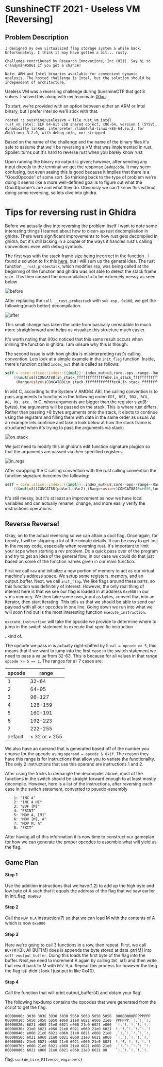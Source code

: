 # SunshineCTF 2021 - Useless VM [Reversing]

## Problem Description
```
I designed my own virtualized flag storage system a while back. Unfortunately, I think it may have gotten a bit... rusty.

Challenge contributed by Research Innovations, Inc (RII). Say hi to crandyman#5861 if you get a chance!

Note: ARM and Intel binaries available for convenient dynamic analysis. The hosted challenge is Intel, but the solution should be independent of architecture.
```
Useless VM was a reversing challenge during SunshineCTF that got 8 solves. I solved this along with my teammate [00xc](https://twitter.com/00xc1).

To start, we're provided with an option between either an ARM or Intel binary, but I prefer Intel so we'll stick with that.

```
rooted :: sunshine/uselessvm » file rust_vm_intel
rust_vm_intel: ELF 64-bit LSB shared object, x86-64, version 1 (SYSV), dynamically linked, interpreter /lib64/ld-linux-x86-64.so.2, for GNU/Linux 3.2.0, with debug_info, not stripped
```

Based on the name of the challenge and the name of the binary files it's safe to assume that we'll be reversing a VM that was implemented in rust. Spoiler: turns out it's hard to reverse rust when you barely know rust.

Upon running the binary no output is given; however, after sending any input directly to the terminal we get the response `BadOpcode`. It may seem confusing, but even seeing this is good because it implies that there is a "GoodOpcode" of some sort. So thinking back to the type of problem we're doing it seems like a more well-defined goal is to figure out what the GoodOpcode's are and what they do. Obviously we can't know this without doing some reversing, so lets dive into ghidra.

# Tips for reversing rust in Ghidra

Before we actually dive into reversing the problem itself I want to note some interesting things I learned about how to clean-up rust decompilation in ghidra. There were significant improvements to how rust gets decompiled in ghidra, but it's still lacking in a couple of the ways it handles rust's calling conventions even with debug symbols.

The first was with the stack frame size being incorrect in the function . I found *a* solution to fix this [here](https://daniao.ws/inctf-20/jazz), but I will sum up the general idea. The rust function `__rust_probestack`, which modifies rsp, was being called at the beginning of the function and ghidra was not able to detect the stack frame size. This then caused the decompilation to to be extremely messy as seen below

![before](Screenshots/before_change.png)

After replacing the `call __rust_probestack` with `sub esp, 0x100`, we get the following(much better) decompilation.

![after](Screenshots/after_change.png)

This small change has taken the code from basically unreadable to much more straighforward and helps us visualize this structure much easier.

It's worth noting that 00xc noticed that this same result occurs when inlining the function in ghidra. I am unsure why this is though.

The second issue is with how ghidra is misinterpreting rust's calling convention. Lets look at a simple example in the `init_flag` function. Inside, there's function called `index_mut` that is called as follows:

```rust
self = core::slice::index::{{impl}}::index_mut<u8,core--ops--range--Range<usize>>
    ((&mut[u8])CONCAT88(in_stack_fffffffffffffeb0,in_stack_fffffffffffffea8),
     (Range<usize>)CONCAT88(in_stack_fffffffffffffec0,in_stack_fffffffffffffeb8));
```

In x64 C, according to the System V AMD64 ABI, the calling convention is to pass arguments to functions in the following order: `RDI, RSI, RDX, RCX, R8, R9, etc.`. In C, when arguments are bigger than the register size(8-bytes), the arguments will be passed on the stack. This is where rust differs. Rather than passing >8 bytes arguments onto the stack, it elects to continue using the registers and filling them with data in the same order as usual. As an example lets continue and take a look below at how the stack frame is structured when it's trying to pass the arguments via stack:

![on_stack](Screenshots/on_stack.png)

We just need to modify this in ghidra's edit function signature plugion so that the arguments are passed via their specified registers.

![in_regs](Screenshots/in_regs.png)

After swapping the C calling convention with the rust calling convention the function signature becomes the following:

```rust
self = core::slice::index::{{impl}}::index_mut<u8,core--ops--range--Range<usize>>
    ((&mut[u8])CONCAT88(puVar1,uVar2),(Range<usize>)CONCAT88(0xe080,local_38));
```

It's still messy, but it's at least an improvement as now we have local variables and can actually rename, change, and more easily verify the instructions operations.

## Reverse Reverse!

Okay, on to the actual reversing so we can attain a cool flag. Once again, for brevity, I will be skipping a lot of the minute details. It can be easy to get lost in the messy code, especially when reversing rust. It's important to limit your scpe when starting a rev problem. Do a quick pass over of the program and try to get an idea of the general flow, in our case we could do that just based on some of the function names given in our main function.

First we call `new` and initialize a new portion of memory to act as our virtual machine's address space. We setup some registers, memory, and an output_buffer. Next, we call `init_flag`. We like flags around these parts, so this function was definitely of interest. However, the only real thing of interest here is that we see our flag is loaded in at address `0xe080` in our vm's memory. We then take some user_input as bytes, convert that into an iterator, then start iterating. This tells us that we should be able to send our payload with all our opcodes in one line. Going down we run into what we will soon find out is the most interesting function `execute_instruction`.

`execute_instruction` will take the opcode we provide to determine where to jump in the switch statement to execute that specific instruction

..kind of..

The opcode we pass in is actually right-shifted by 5 `val = opcode >> 5`, this means that if we want to jump into the first case in the switch statement we need to pass a value from 32-63. This is because for all values in that range `opcode >> 5 == 1`. The ranges for all 7 cases are:


|     opcode    |   range                       |
|---------------|-------------------------------|
|       1       |    32-64                      |
|       2       |    64-95                      |
|       3       |    96-127                     |
|       4       |    128-159                    |
|       5       |    160-191                    |
|       6       |    192-223                    |
|       7       |    222-255                    |
|    default    |    < 32 or > 255              |

We also have an operand that is generated based off of the number you choose for the opcode using `operand = opcode & 0x1f`. The reason they have this range is for instructions that allow you to variate the functionality. The only 2 instructions that use this operand are instructions 1 and 2.

After using the tricks to demangle the decompiler above, most of the functions in the switch should be straight forward enough to at least mostly decompile. However, here is a list of the instructions, after reversing each case in the switch statement, converted to psuedo-assembly

```
    1: "INC A"
    2: "INC A_HI"
    3: "BUF [M]"
    4: "PRINT"
    5: "MOV A, [M]"
    6: "MOV [M], A"
    7: "MOV M, A"
    8: "EXIT"
```

After having all of this information it is now time to construct our gameplan for how we can generate the proper opcodes to assemble what will yield us the flag.

## Game Plan

#### Step 1
Use the addition instructions that we have(1,2) to add up the high byte and low byte of A such that it equals the address of the flag that we saw earlier in init_flag, `0xe080`

#### Step 2
Call the `MOV M,A` instruction(7) so that we can load M with the contents of A which is now `0xe080`

#### Step 3
Here we're going to call 3 functions in a row, then repeat. First, we call `BUF[M]`(3). All BUF[M] does is appends the byte stored at data_ptr[M] into `self->output_buffer`. Doing this loads the first byte of the flag into the buffer. Next,we need to increment A again by calling `INC A`(1) and then write that result back to M with `MOV M,A`. Repear this process for however the long the flag is(I didn't look I just put in like 0x40).

#### Step 4
Call the function that will print output_buffer(4) and obtain your flag!

The following hexdump contains the opcodes that were generated from the script to get the flag.
```
00000000: 3030 3030 3030 3030 5050 5050 5050 5050  00000000PPPPPPPP
00000010: 5050 5050 5050 e060 21e0 6021 e060 21e0  PPPPPP.`!.`!.`!.
00000020: 6021 e060 21e0 6021 e060 21e0 6021 e060  `!.`!.`!.`!.`!.`
00000030: 21e0 6021 e060 21e0 6021 e060 21e0 6021  !.`!.`!.`!.`!.`!
00000040: e060 21e0 6021 e060 21e0 6021 e060 21e0  .`!.`!.`!.`!.`!.
00000050: 6021 e060 21e0 6021 e060 21e0 6021 e060  `!.`!.`!.`!.`!.`
00000060: 21e0 6021 e060 21e0 6021 e060 21e0 6021  !.`!.`!.`!.`!.`!
00000070: e060 21e0 6021 e060 21e0 6021 e060 21e0  .`!.`!.`!.`!.`!.
00000080: 6021 e060 21e0 6021 e060 21e0 6021 80    `!.`!.`!.`!.`!.
```

flag: `sun{We_hire_RIIverse_engineers}`